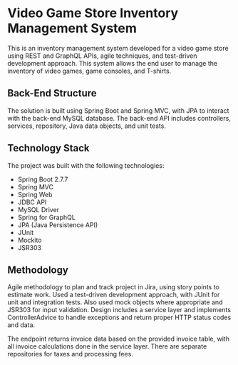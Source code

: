 # Video Game Store Inventory Management System
This is an inventory management system developed for a video game store using REST and GraphQL APIs, agile techniques, and test-driven development approach. This system allows the end user to manage the inventory of video games, game consoles, and T-shirts.

## Back-End Structure
The solution is built using Spring Boot and Spring MVC, with JPA to interact with the back-end MySQL database. The back-end API includes controllers, services, repository, Java data objects, and unit tests.

## Technology Stack
The project was built with the following technologies:

- Spring Boot 2.7.7
- Spring MVC
- Spring Web
- JDBC API
- MySQL Driver
- Spring for GraphQL
- JPA (Java Persistence API)
- JUnit
- Mockito
- JSR303


## Methodology
Agile methodology to plan and track project in Jira, using story points to estimate work. Used a test-driven development approach, with JUnit for unit and integration tests. Also used mock objects where appropriate and JSR303 for input validation. Design includes a service layer and implements ControllerAdvice to handle exceptions and return proper HTTP status codes and data.



The endpoint returns invoice data based on the provided invoice table, with all invoice calculations done in the service layer. There are separate repositories for taxes and processing fees.
